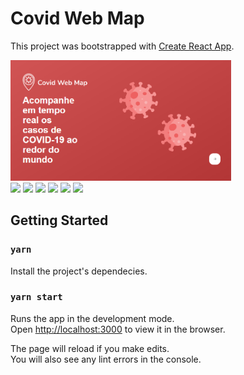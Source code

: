 # Covid Web Map

This project was bootstrapped with [Create React App](https://github.com/facebook/create-react-app).


<img src="./src/assets/READMElandingPage.png" style="width: 650px; max-width: 70%; height: auto;" />

<div display="inline">
<img src="https://img.shields.io/badge/license-MIT-brightgreen"/>
<img src="https://img.shields.io/badge/npm-v6.14.8-brightgreen"/>
<img src="https://img.shields.io/badge/react-v17.0.1-brightgreen"/>
<img src="https://img.shields.io/badge/google_map_react-v2.1.9-brightgreen"/>
<img src="https://img.shields.io/badge/react_map_gl-v6.0.2-brightgreen"/>
<img src="https://img.shields.io/badge/axios-v0.21.0-brightgreen"/>
</div>

##  Getting Started

### `yarn`
Install the project's dependecies.

### `yarn start`

Runs the app in the development mode.\
Open [http://localhost:3000](http://localhost:3000) to view it in the browser.

The page will reload if you make edits.\
You will also see any lint errors in the console.


